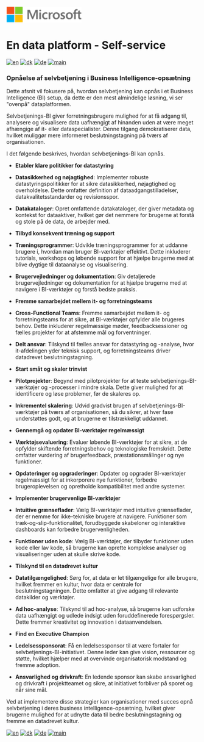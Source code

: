 ![microsoft](../images/microsoft.png)

# En data platform - Self-service

[![en](https://img.shields.io/badge/lang-en-red.svg)](Self-service.md)
[![dk](https://img.shields.io/badge/lang-da--dk-green.svg)](Self-service-da.md)
[![de](https://img.shields.io/badge/lang-de-yellow.svg)](Self-service-de.md)
[![main](https://img.shields.io/badge/main-document-blue.svg)](../../README.md)

### Opnåelse af selvbetjening i Business Intelligence-opsætning

Dette afsnit vil fokusere på, hvordan selvbetjening kan opnås i et Business Intelligence (BI) setup, da dette er den mest almindelige løsning, vi ser "ovenpå" dataplatformen.

Selvbetjenings-BI giver forretningsbrugere mulighed for at få adgang til, analysere og visualisere data uafhængigt af hinanden uden at være meget afhængige af it- eller dataspecialister. Denne tilgang demokratiserer data, hvilket muliggør mere informeret beslutningstagning på tværs af organisationen.

I det følgende beskrives, hvordan selvbetjenings-BI kan opnås.

* **Etabler klare politikker for datastyring**

 * **Datasikkerhed og nøjagtighed**: Implementer robuste datastyringspolitikker for at sikre datasikkerhed, nøjagtighed og overholdelse. Dette omfatter definition af dataadgangstilladelser, datakvalitetsstandarder og revisionsspor.
 * **Datakataloger**: Opret omfattende datakataloger, der giver metadata og kontekst for dataaktiver, hvilket gør det nemmere for brugerne at forstå og stole på de data, de arbejder med.

* **Tilbyd konsekvent træning og support**

 * **Træningsprogrammer**: Udvikle træningsprogrammer for at uddanne brugere i, hvordan man bruger BI-værktøjer effektivt. Dette inkluderer tutorials, workshops og løbende support for at hjælpe brugerne med at blive dygtige til dataanalyse og visualisering.
 * **Brugervejledninger og dokumentation**: Giv detaljerede brugervejledninger og dokumentation for at hjælpe brugerne med at navigere i BI-værktøjer og forstå bedste praksis.

* **Fremme samarbejdet mellem it- og forretningsteams**
 * **Cross-Functional Teams**: Fremme samarbejdet mellem it- og forretningsteams for at sikre, at BI-værktøjer opfylder alle brugeres behov. Dette inkluderer regelmæssige møder, feedbacksessioner og fælles projekter for at afstemme mål og forventninger.
 * **Delt ansvar**: Tilskynd til fælles ansvar for datastyring og -analyse, hvor it-afdelingen yder teknisk support, og forretningsteams driver datadrevet beslutningstagning.

* **Start småt og skaler trinvist**

 * **Pilotprojekter**: Begynd med pilotprojekter for at teste selvbetjenings-BI-værktøjer og -processer i mindre skala. Dette giver mulighed for at identificere og løse problemer, før de skaleres op.
 * **Inkrementel skalering**: Udvid gradvist brugen af selvbetjenings-BI-værktøjer på tværs af organisationen, så du sikrer, at hver fase understøttes godt, og at brugerne er tilstrækkeligt uddannet.

* **Gennemgå og opdater BI-værktøjer regelmæssigt**

 * **Værktøjsevaluering**: Evaluer løbende BI-værktøjer for at sikre, at de opfylder skiftende forretningsbehov og teknologiske fremskridt. Dette omfatter vurdering af brugerfeedback, præstationsmålinger og nye funktioner.
 * **Opdateringer og opgraderinger**: Opdater og opgrader BI-værktøjer regelmæssigt for at inkorporere nye funktioner, forbedre brugeroplevelsen og opretholde kompatibilitet med andre systemer.

* **Implementer brugervenlige BI-værktøjer**

 * **Intuitive grænseflader**: Vælg BI-værktøjer med intuitive grænseflader, der er nemme for ikke-tekniske brugere at navigere. Funktioner som træk-og-slip-funktionalitet, forudbyggede skabeloner og interaktive dashboards kan forbedre brugervenligheden.
 * **Funktioner uden kode**: Vælg BI-værktøjer, der tilbyder funktioner uden kode eller lav kode, så brugerne kan oprette komplekse analyser og visualiseringer uden at skulle skrive kode.

* **Tilskynd til en datadrevet kultur**

 * **Datatilgængelighed**: Sørg for, at data er let tilgængelige for alle brugere, hvilket fremmer en kultur, hvor data er centrale for beslutningstagningen. Dette omfatter at give adgang til relevante datakilder og værktøjer.
 * **Ad hoc-analyse**: Tilskynd til ad hoc-analyse, så brugerne kan udforske data uafhængigt og udlede indsigt uden foruddefinerede forespørgsler. Dette fremmer kreativitet og innovation i dataanvendelsen.

* **Find en Executive Champion**

 * **Ledelsessponsorat**: Få en ledelsessponsor til at være fortaler for selvbetjenings-BI-initiativet. Denne leder kan give vision, ressourcer og støtte, hvilket hjælper med at overvinde organisatorisk modstand og fremme adoption.
 * **Ansvarlighed og drivkraft**: En ledende sponsor kan skabe ansvarlighed og drivkraft i projektteamet og sikre, at initiativet forbliver på sporet og når sine mål.

Ved at implementere disse strategier kan organisationer med succes opnå selvbetjening i deres business intelligence-opsætning, hvilket giver brugerne mulighed for at udnytte data til bedre beslutningstagning og fremme en datadrevet kultur.

[![en](https://img.shields.io/badge/lang-en-red.svg)](Self-service.md)
[![dk](https://img.shields.io/badge/lang-da--dk-green.svg)](Self-service-da.md)
[![de](https://img.shields.io/badge/lang-de-yellow.svg)](Self-service-de.md)
[![main](https://img.shields.io/badge/main-document-blue.svg)](../../README.md)